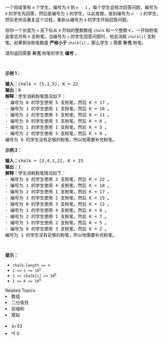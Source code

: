 <p>一个班级里有 <code>n</code> 个学生，编号为 <code>0</code> 到 <code>n - 1</code> 。每个学生会依次回答问题，编号为 <code>0</code> 的学生先回答，然后是编号为 <code>1</code> 的学生，以此类推，直到编号为 <code>n - 1</code> 的学生，然后老师会重复这个过程，重新从编号为 <code>0</code> 的学生开始回答问题。</p>

<p>给你一个长度为 <code>n</code> 且下标从 <code>0</code> 开始的整数数组 <code>chalk</code> 和一个整数 <code>K</code> 。一开始粉笔盒里总共有 <code>K</code> 支粉笔。当编号为 <code>i</code> 的学生回答问题时，他会消耗 <code>chalk[i]</code> 支粉笔。如果剩余粉笔数量 <strong>严格小于</strong> <code>chalk[i]</code> ，那么学生 <code>i</code> 需要 <strong>补充</strong> 粉笔。</p>

<p>请你返回需要 <strong>补充</strong> 粉笔的学生 <strong>编号</strong> 。</p>

<p> </p>

<p><strong>示例 1：</strong></p>

<pre><b>输入：</b>chalk = [5,1,5], K = 22
<b>输出：</b>0
<strong>解释：</strong>学生消耗粉笔情况如下：
- 编号为 0 的学生使用 5 支粉笔，然后 K = 17 。
- 编号为 1 的学生使用 1 支粉笔，然后 K = 16 。
- 编号为 2 的学生使用 5 支粉笔，然后 K = 11 。
- 编号为 0 的学生使用 5 支粉笔，然后 K = 6 。
- 编号为 1 的学生使用 1 支粉笔，然后 K = 5 。
- 编号为 2 的学生使用 5 支粉笔，然后 K = 0 。
编号为 0 的学生没有足够的粉笔，所以他需要补充粉笔。</pre>

<p><strong>示例 2：</strong></p>

<pre><b>输入：</b>chalk = [3,4,1,2], K = 25
<b>输出：</b>1
<b>解释：</b>学生消耗粉笔情况如下：
- 编号为 0 的学生使用 3 支粉笔，然后 K = 22 。
- 编号为 1 的学生使用 4 支粉笔，然后 K = 18 。
- 编号为 2 的学生使用 1 支粉笔，然后 K = 17 。
- 编号为 3 的学生使用 2 支粉笔，然后 K = 15 。
- 编号为 0 的学生使用 3 支粉笔，然后 K = 12 。
- 编号为 1 的学生使用 4 支粉笔，然后 K = 8 。
- 编号为 2 的学生使用 1 支粉笔，然后 K = 7 。
- 编号为 3 的学生使用 2 支粉笔，然后 K = 5 。
- 编号为 0 的学生使用 3 支粉笔，然后 K = 2 。
编号为 1 的学生没有足够的粉笔，所以他需要补充粉笔。
</pre>

<p> </p>

<p><strong>提示：</strong></p>

<ul>
	<li><code>chalk.length == n</code></li>
	<li><code>1 &lt;= n &lt;= 10<sup>5</sup></code></li>
	<li><code>1 &lt;= chalk[i] &lt;= 10<sup>5</sup></code></li>
	<li><code>1 &lt;= K &lt;= 10<sup>9</sup></code></li>
</ul>
<div><div>Related Topics</div><div><li>数组</li><li>二分查找</li><li>前缀和</li><li>模拟</li></div></div><br><div><li>👍 53</li><li>👎 0</li></div>
